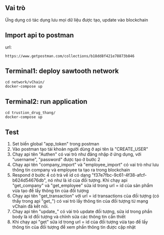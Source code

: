 ## Vai trò 
Ứng dụng có tác dụng lưu mọi dữ liệu được tạo, update vào blockchain 

## Import api to postman

url:
```
https://www.getpostman.com/collections/b18dd8f421e78873b846
```  
## Terminal1: deploy sawtooth network

```
cd network/vChain/
docker-compose up
```


## Terminal2: run application

```
cd trustion_drug_thang/
docker-compose up 
```

## Test 
1. Set biến global "app_token" trong postman 
2. Vào postman tạo tài khoản người dùng ở api tên là "CREATE_USER"
3. Chạy api tên "Authen" có vai trò như đăng nhập ở ứng dụng, với "username", "password" được tạo ở bước 2
4. Chạy api tên "company_import" và "employee_import" có vai trò như lưu thông tin company và employee ta tạo ra trong blockchain 
5. Respond ở bước 4 có trả về id có dạng "f37e7fbc-9c61-4f38-afcf-b624d54676db", nó như là id của đối tượng. Khi chạy api "get_company" và "get_employee" sửa id trong url = id của sản phẩm vừa tạo để lấy thông tin của đối tượng 
6. Chạy api tên "get_transaction" với url = id transactions của đối tượng (có thấy trong api "get_") có vai trò lấy thông tin của đối tượng từ mạng vChain đã kết nối. 
8. Chạy api tên "update_" có vài trò update đối tượng, sửa id trong phần body là id đối tượng và chỉnh sửa các thông tin cần thiết
9. Khi chạy api "get" sửa id trong url = id của đối tượng vừa tạo để lấy thông tin của đối tượng để xem phần thông tin được cập nhật 

